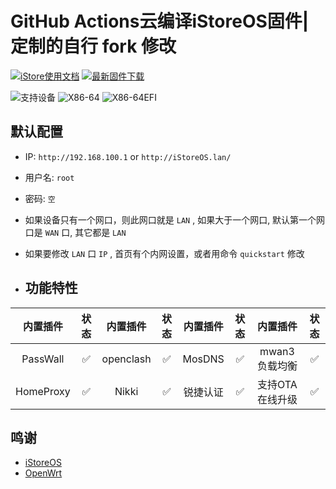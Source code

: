 # GitHub Actions云编译iStoreOS固件|定制的自行 fork 修改
[![iStore使用文档](https://img.shields.io/badge/使用文档-iStore%20OS-brightgreen?style=flat-square)](https://doc.linkease.com/zh/guide/istoreos) [![最新固件下载](https://img.shields.io/github/v/release/draco-china/istoreos-rk35xx-actions?style=flat-square&label=最新固件下载)](../../releases/latest)

![支持设备](https://img.shields.io/badge/支持设备:-blueviolet.svg?style=flat-square)  ![X86-64](https://img.shields.io/badge/X86-64-blue.svg?style=flat-square) ![X86-64EFI](https://img.shields.io/badge/X86-64EFI-blue.svg?style=flat-square) 

## 默认配置

- IP: `http://192.168.100.1` or `http://iStoreOS.lan/`
- 用户名: `root`
- 密码: `空`
- 如果设备只有一个网口，则此网口就是 `LAN` , 如果大于一个网口, 默认第一个网口是 `WAN` 口, 其它都是 `LAN`
- 如果要修改 `LAN` 口 `IP` , 首页有个内网设置，或者用命令 `quickstart` 修改

- ## 功能特性
| 内置插件                 | 状态 | 内置插件         | 状态 | 内置插件         | 状态 | 内置插件         | 状态 |
|:------------------------:|:----:|:----------------:|:----:|:----------------:|:----:|:----------------:|:----:|
| PassWall                 | ✅   | openclash                   | ✅   | MosDNS                 | ✅   | mwan3负载均衡                 | ✅   |
| HomeProxy                | ✅   | Nikki                       | ✅   | 锐捷认证                | ✅   | 支持OTA在线升级                | ✅  |

## 鸣谢

- [iStoreOS](https://github.com/istoreos/istoreos)
- [OpenWrt](https://github.com/openwrt/openwrt)
